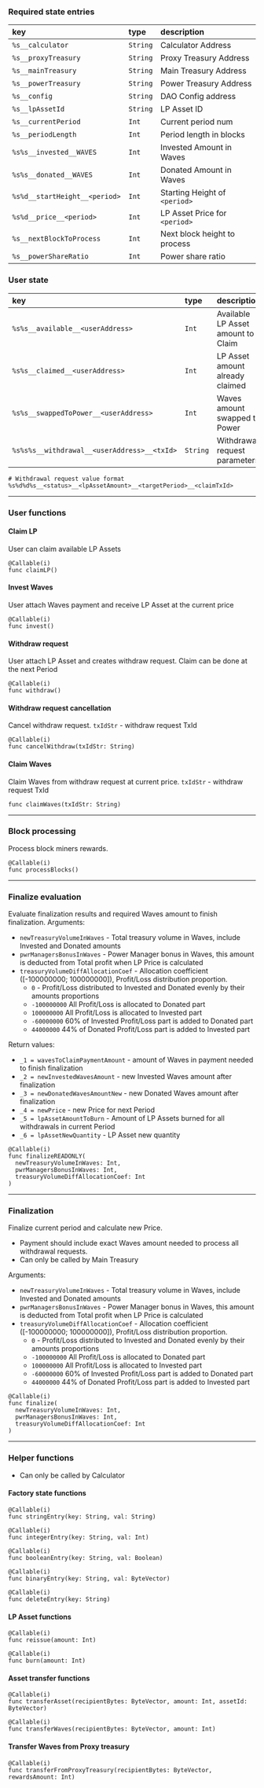 ### Required state entries

| key                           | type     | description                   |
| :---------------------------- | :------- | :---------------------------- |
| `%s__calculator`              | `String` | Calculator Address            |
| `%s__proxyTreasury`           | `String` | Proxy Treasury Address        |
| `%s__mainTreasury`            | `String` | Main Treasury Address         |
| `%s__powerTreasury`           | `String` | Power Treasury Address        |
| `%s__config`                  | `String` | DAO Config address            |
| `%s__lpAssetId`               | `String` | LP Asset ID                   |
| `%s__currentPeriod`           | `Int`    | Current period num            |
| `%s__periodLength`            | `Int`    | Period length in blocks       |
| `%s%s__invested__WAVES`       | `Int`    | Invested Amount in Waves      |
| `%s%s__donated__WAVES`        | `Int`    | Donated Amount in Waves       |
| `%s%d__startHeight__<period>` | `Int`    | Starting Height of `<period>` |
| `%s%d__price__<period>`       | `Int`    | LP Asset Price for `<period>` |
| `%s__nextBlockToProcess`      | `Int`    | Next block height to process  |
| `%s__powerShareRatio`         | `Int`    | Power share ratio             |

### User state

| key                                         | type     | description                        |
| :------------------------------------------ | :------- | :--------------------------------- |
| `%s%s__available__<userAddress>`            | `Int`    | Available LP Asset amount to Claim |
| `%s%s__claimed__<userAddress>`              | `Int`    | LP Asset amount already claimed    |
| `%s%s__swappedToPower__<userAddress>`       | `Int`    | Waves amount swapped to Power      |
| `%s%s%s__withdrawal__<userAddress>__<txId>` | `String` | Withdrawal request parameters      |

```
# Withdrawal request value format
%s%d%d%s__<status>__<lpAssetAmount>__<targetPeriod>__<claimTxId>
```

---

### User functions

#### Claim LP

User can claim available LP Assets

```
@Callable(i)
func claimLP()
```
#### Invest Waves

User attach Waves payment and receive LP Asset at the current price

```
@Callable(i)
func invest()
```

#### Withdraw request

User attach LP Asset and creates withdraw request.
Claim can be done at the next Period

```
@Callable(i)
func withdraw()
```

#### Withdraw request cancellation

Cancel withdraw request. 
`txIdStr` - withdraw request TxId

```
@Callable(i)
func cancelWithdraw(txIdStr: String)
```

#### Claim Waves

Claim Waves from withdraw request at current price. 
`txIdStr` - withdraw request TxId

```
func claimWaves(txIdStr: String)
```

---

### Block processing

Process block miners rewards.

```
@Callable(i)
func processBlocks()
```

---

### Finalize evaluation
Evaluate finalization results and required Waves amount to finish finalization.
Arguments:
- `newTreasuryVolumeInWaves` - Total treasury volume in Waves, include Invested and Donated amounts
- `pwrManagersBonusInWaves` - Power Manager bonus in Waves, this amount is deducted from Total profit when LP Price is calculated
- `treasuryVolumeDiffAllocationCoef` - Allocation coefficient ([-100000000; 100000000]), Profit/Loss distribution proportion.
  - `0` - Profit/Loss distributed to Invested and Donated evenly by their amounts proportions
  - `-100000000` All Profit/Loss is allocated to Donated part
  - `100000000` All Profit/Loss is allocated to Invested part
  - `-60000000` 60% of Invested Profit/Loss part is added to Donated part
  - `44000000` 44% of Donated Profit/Loss part is added to Invested part

Return values:
- `_1 = wavesToClaimPaymentAmount` - amount of Waves in payment needed to finish finalization
- `_2 = newInvestedWavesAmount` - new Invested Waves amount after finalization
- `_3 = newDonatedWavesAmountNew` - new Donated Waves amount after finalization
- `_4 = newPrice` - new Price for next Period
- `_5 = lpAssetAmountToBurn` - Amount of LP Assets burned for all withdrawals in current Period
- `_6 = lpAssetNewQuantity` - LP Asset new quantity

```
@Callable(i)
func finalizeREADONLY(
  newTreasuryVolumeInWaves: Int,
  pwrManagersBonusInWaves: Int,
  treasuryVolumeDiffAllocationCoef: Int
)
```

---

### Finalization

Finalize current period and calculate new Price. 
- Payment should include exact Waves amount needed to process all withdrawal requests.
- Can only be called by Main Treasury

Arguments:
- `newTreasuryVolumeInWaves` - Total treasury volume in Waves, include Invested and Donated amounts
- `pwrManagersBonusInWaves` - Power Manager bonus in Waves, this amount is deducted from Total profit when LP Price is calculated
- `treasuryVolumeDiffAllocationCoef` - Allocation coefficient ([-100000000; 100000000]), Profit/Loss distribution proportion.
  - `0` - Profit/Loss distributed to Invested and Donated evenly by their amounts proportions
  - `-100000000` All Profit/Loss is allocated to Donated part
  - `100000000` All Profit/Loss is allocated to Invested part
  - `-60000000` 60% of Invested Profit/Loss part is added to Donated part
  - `44000000` 44% of Donated Profit/Loss part is added to Invested part

```
@Callable(i)
func finalize(
  newTreasuryVolumeInWaves: Int,
  pwrManagersBonusInWaves: Int,
  treasuryVolumeDiffAllocationCoef: Int
)
```

---

### Helper functions

- Can only be called by Calculator

#### Factory state functions

```
@Callable(i)
func stringEntry(key: String, val: String)

@Callable(i)
func integerEntry(key: String, val: Int)

@Callable(i)
func booleanEntry(key: String, val: Boolean)

@Callable(i)
func binaryEntry(key: String, val: ByteVector)

@Callable(i)
func deleteEntry(key: String)
```

#### LP Asset functions

```
@Callable(i)
func reissue(amount: Int)

@Callable(i)
func burn(amount: Int)
```

#### Asset transfer functions

```
@Callable(i)
func transferAsset(recipientBytes: ByteVector, amount: Int, assetId: ByteVector)

@Callable(i)
func transferWaves(recipientBytes: ByteVector, amount: Int)
```

#### Transfer Waves from Proxy treasury

```
@Callable(i)
func transferFromProxyTreasury(recipientBytes: ByteVector, rewardsAmount: Int)
```
